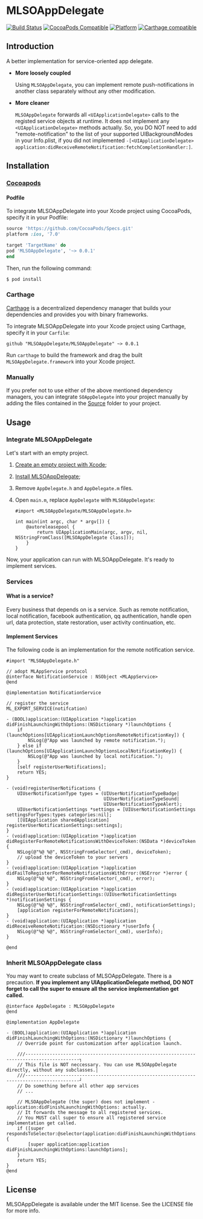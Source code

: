 # MLSOAppDelegate

[![Build Status](https://travis-ci.org/alexsun/MLSOAppDelegate.svg)](https://travis-ci.org/alexsun/MLSOAppDelegate)
[![CocoaPods Compatible](https://img.shields.io/cocoapods/v/MLSOAppDelegate.svg)](https://img.shields.io/cocoapods/v/MLSOAppDelegate.svg)
[![Platform](https://img.shields.io/cocoapods/p/MLSOAppDelegate.svg?style=flat)](http://cocoadocs.org/docsets/MLSOAppDelegate)
[![Carthage compatible](https://img.shields.io/badge/Carthage-compatible-4BC51D.svg?style=flat)](https://github.com/Carthage/Carthage)

## Introduction

A better implementation for service-oriented app delegate.

- **More loosely coupled** 

    Using `MLSOAppDelegate`, you can implement remote push-notifications in another class separately without any other modification.

- **More cleaner**

    `MLSOAppDelegate` forwards all `<UIApplicationDelegate>` calls to the registed service objects at runtime. It does not implement any `<UIApplicationDelegate>` methods actually. So, you DO NOT need to add "remote-notification" to the list of 
your supported UIBackgroundModes in your Info.plist, if you did not implemented `-[<UIApplicationDelegate> application:didReceiveRemoteNotification:fetchCompletionHandler:]`.

<a id="installation"></a>
## Installation

### [Cocoapods](https://cocoapods.org/)

#### Podfile

To integrate MLSOAppDelegate into your Xcode project using CocoaPods, specify it in your Podfile:

```ruby
source 'https://github.com/CocoaPods/Specs.git'
platform :ios, '7.0'

target 'TargetName' do
pod 'MLSOAppDelegate', '~> 0.0.1'
end
```

Then, run the following command:

```bash
$ pod install
```

### Carthage

[Carthage](https://github.com/Carthage/Carthage) is a decentralized dependency manager that builds your dependencies and provides you with binary frameworks.

To integrate MLSOAppDelegate into your Xcode project using Carthage, specify it in your `Carfile`:

```ogdl
github "MLSOAppDelegate/MLSOAppDelegate" ~> 0.0.1 
```

Run `carthage` to build the framework and drag the built `MLSOAppDelegate.framework` into your Xcode project.

### Manually

If you prefer not to use either of the above mentioned dependency managers, you can integrate `SOAppDelegate` into your project manually by adding the files contained in the [Source](https://github.com/alexsun/MLSOAppDelegate/tree/master/Source) folder to your project.

## Usage

### Integrate MLSOAppDelegate

Let's start with an empty project.

1. [Create an empty project with Xcode](https://developer.apple.com/library/mac/recipes/xcode_help-structure_navigator/articles/Creating_a_Project.html);

2. [Install MLSOAppDelegate](#installation);

3. Remove `AppDelegate.h` and `AppDelegate.m` files.

4. Open `main.m`, replace `AppDelegate` with `MLSOAppDelegate`:

    ```objc
    #import <MLSOAppDelegate/MLSOAppDelegate.h>
    
    int main(int argc, char * argv[]) {
        @autoreleasepool {
            return UIApplicationMain(argc, argv, nil, NSStringFromClass([MLSOAppDelegate class]));
        }
    }
    ```
    
Now, your application can run with MLSOAppDelegate. It's ready to implement services.

### Services

#### What is a service?

Every business that depends on <UIApplicationDelegate> is a service. Such as remote notification, local notification, facebook authentication, qq authentication, handle open url, data protection, state restoration, user activity continuation, etc.

#### Implement Services

The following code is an implementation for the remote notification service.

```objc
#import "MLSOAppDelegate.h"

// adopt MLAppService protocol
@interface NotificationService : NSObject <MLAppService>
@end

@implementation NotificationService

// register the service
ML_EXPORT_SERVICE(notifcation)

- (BOOL)application:(UIApplication *)application didFinishLaunchingWithOptions:(NSDictionary *)launchOptions {
    if (launchOptions[UIApplicationLaunchOptionsRemoteNotificationKey]) {
        NSLog(@"App was launched by remote notification.");
    } else if (launchOptions[UIApplicationLaunchOptionsLocalNotificationKey]) {
        NSLog(@"App was launched by local notification.");
    }
    [self registerUserNotifications];
    return YES;
}

- (void)registerUserNotifications {
    UIUserNotificationType types = (UIUserNotificationTypeBadge|
                                    UIUserNotificationTypeSound|
                                    UIUserNotificationTypeAlert);
    UIUserNotificationSettings *settings = [UIUserNotificationSettings settingsForTypes:types categories:nil];
    [[UIApplication sharedApplication] registerUserNotificationSettings:settings];
}
- (void)application:(UIApplication *)application didRegisterForRemoteNotificationsWithDeviceToken:(NSData *)deviceToken {
    NSLog(@"%@ %@", NSStringFromSelector(_cmd), deviceToken);
    // upload the deviceToken to your servers
}
- (void)application:(UIApplication *)application didFailToRegisterForRemoteNotificationsWithError:(NSError *)error {
    NSLog(@"%@ %@", NSStringFromSelector(_cmd), error);
}
- (void)application:(UIApplication *)application didRegisterUserNotificationSettings:(UIUserNotificationSettings *)notificationSettings {
    NSLog(@"%@ %@", NSStringFromSelector(_cmd), notificationSettings);
    [application registerForRemoteNotifications];
}
- (void)application:(UIApplication *)application didReceiveRemoteNotification:(NSDictionary *)userInfo {
    NSLog(@"%@ %@", NSStringFromSelector(_cmd), userInfo);
}

@end
```

### Inherit MLSOAppDelegate class

You may want to create subclass of MLSOAppDelegate. There is a precaution. **If you implement any UIApplicationDelegate method, DO NOT forget to call the super to ensure all the service implementation get called.**

```objc
@interface AppDelegate : MLSOAppDelegate
@end

@implementation AppDelegate

- (BOOL)application:(UIApplication *)application didFinishLaunchingWithOptions:(NSDictionary *)launchOptions {
    // Override point for customization after application launch.
    
    ///------------------------------------------------------------------------------------------┐
    // This file is NOT neccessary. You can use MLSOAppDelegate directly, without any subclasses.│
    ///------------------------------------------------------------------------------------------┘
    // Do something before all other app services
    // ...
    
    // MLSOAppDelegate (the super) does not implement -application:didFinishLaunchingWithOptions: actually.
    // It forwards the message to all registered services.
    // You MUST call super to ensure all registered service implementation get called.
    if ([super respondsToSelector:@selector(application:didFinishLaunchingWithOptions:)]) {
        [super application:application didFinishLaunchingWithOptions:launchOptions];
    }
    return YES;
}
@end
```

## License

MLSOAppDelegate is available under the MIT license. See the LICENSE file for more info.

